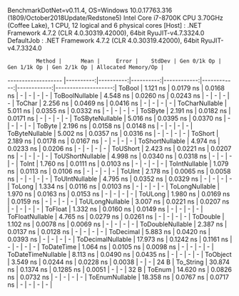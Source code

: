 
BenchmarkDotNet=v0.11.4, OS=Windows 10.0.17763.316 (1809/October2018Update/Redstone5)
Intel Core i7-8700K CPU 3.70GHz (Coffee Lake), 1 CPU, 12 logical and 6 physical cores
  [Host]     : .NET Framework 4.7.2 (CLR 4.0.30319.42000), 64bit RyuJIT-v4.7.3324.0
  DefaultJob : .NET Framework 4.7.2 (CLR 4.0.30319.42000), 64bit RyuJIT-v4.7.3324.0


             Method |      Mean |     Error |    StdDev | Gen 0/1k Op | Gen 1/1k Op | Gen 2/1k Op | Allocated Memory/Op |
------------------- |----------:|----------:|----------:|------------:|------------:|------------:|--------------------:|
             ToBool |  1.121 ns | 0.0179 ns | 0.0168 ns |           - |           - |           - |                   - |
     ToBoolNullable |  4.548 ns | 0.0260 ns | 0.0243 ns |           - |           - |           - |                   - |
             ToChar |  2.256 ns | 0.0469 ns | 0.0416 ns |           - |           - |           - |                   - |
     ToCharNullable |  5.011 ns | 0.0355 ns | 0.0332 ns |           - |           - |           - |                   - |
            ToSByte |  2.191 ns | 0.0182 ns | 0.0171 ns |           - |           - |           - |                   - |
    ToSByteNullable |  5.016 ns | 0.0395 ns | 0.0370 ns |           - |           - |           - |                   - |
             ToByte |  2.196 ns | 0.0158 ns | 0.0148 ns |           - |           - |           - |                   - |
     ToByteNullable |  5.002 ns | 0.0357 ns | 0.0316 ns |           - |           - |           - |                   - |
            ToShort |  2.189 ns | 0.0178 ns | 0.0167 ns |           - |           - |           - |                   - |
    ToShortNullable |  4.974 ns | 0.0233 ns | 0.0206 ns |           - |           - |           - |                   - |
           ToUShort |  2.423 ns | 0.0221 ns | 0.0207 ns |           - |           - |           - |                   - |
   ToUShortNullable |  4.998 ns | 0.0340 ns | 0.0318 ns |           - |           - |           - |                   - |
              ToInt |  1.760 ns | 0.0111 ns | 0.0103 ns |           - |           - |           - |                   - |
      ToIntNullable |  1.079 ns | 0.0113 ns | 0.0106 ns |           - |           - |           - |                   - |
             ToUInt |  2.178 ns | 0.0065 ns | 0.0058 ns |           - |           - |           - |                   - |
     ToUIntNullable |  4.795 ns | 0.0352 ns | 0.0329 ns |           - |           - |           - |                   - |
             ToLong |  1.334 ns | 0.0116 ns | 0.0103 ns |           - |           - |           - |                   - |
     ToLongNullable |  1.970 ns | 0.0163 ns | 0.0153 ns |           - |           - |           - |                   - |
            ToULong |  1.980 ns | 0.0169 ns | 0.0159 ns |           - |           - |           - |                   - |
    ToULongNullable |  3.007 ns | 0.0221 ns | 0.0207 ns |           - |           - |           - |                   - |
            ToFloat |  1.332 ns | 0.0160 ns | 0.0149 ns |           - |           - |           - |                   - |
    ToFloatNullable |  4.765 ns | 0.0279 ns | 0.0261 ns |           - |           - |           - |                   - |
           ToDouble |  1.102 ns | 0.0078 ns | 0.0069 ns |           - |           - |           - |                   - |
   ToDoubleNullable |  2.387 ns | 0.0137 ns | 0.0128 ns |           - |           - |           - |                   - |
          ToDecimal |  5.883 ns | 0.0420 ns | 0.0393 ns |           - |           - |           - |                   - |
  ToDecimalNullable | 17.973 ns | 0.1242 ns | 0.1161 ns |           - |           - |           - |                   - |
         ToDateTime |  1.064 ns | 0.0105 ns | 0.0098 ns |           - |           - |           - |                   - |
 ToDateTimeNullable |  8.113 ns | 0.0490 ns | 0.0435 ns |           - |           - |           - |                   - |
           ToObject |  3.549 ns | 0.0244 ns | 0.0228 ns |      0.0038 |           - |           - |                24 B |
          To_String | 30.874 ns | 0.1374 ns | 0.1285 ns |      0.0051 |           - |           - |                32 B |
             ToEnum | 14.620 ns | 0.0826 ns | 0.0732 ns |           - |           - |           - |                   - |
     ToEnumNullable | 18.358 ns | 0.0767 ns | 0.0717 ns |           - |           - |           - |                   - |
